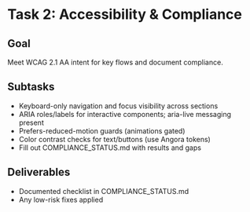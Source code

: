 # Task 2: Accessibility & Compliance

## Goal

Meet WCAG 2.1 AA intent for key flows and document compliance.

## Subtasks

- Keyboard-only navigation and focus visibility across sections
- ARIA roles/labels for interactive components; aria-live messaging present
- Prefers-reduced-motion guards (animations gated)
- Color contrast checks for text/buttons (use Angora tokens)
- Fill out COMPLIANCE_STATUS.md with results and gaps

## Deliverables

- Documented checklist in COMPLIANCE_STATUS.md
- Any low-risk fixes applied
